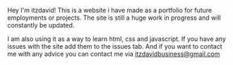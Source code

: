 Hey I'm itzdavid!
This is a website i have made as a portfolio for future employments or projects. The site is still a huge work in progress and will constantly be updated.

I am also using it as a way to learn html, css and javascript. If you have any issues with the site add them to the issues tab. And if you want to contact me with any advice you can contact me via itzdavidbusiness@gmail.com